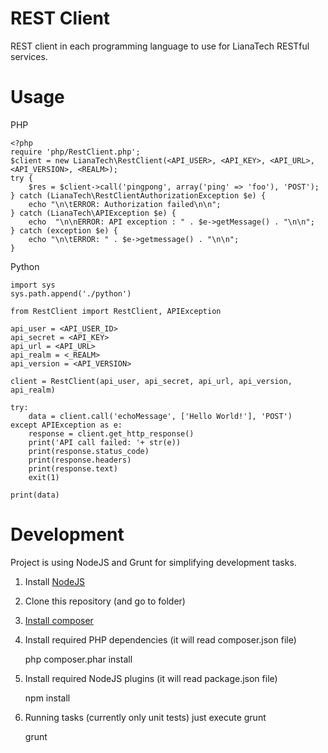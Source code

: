 REST Client
===========

REST client in each programming language to use for LianaTech RESTful services.

Usage
=====

PHP

	<?php
	require 'php/RestClient.php';
	$client = new LianaTech\RestClient(<API_USER>, <API_KEY>, <API_URL>, <API_VERSION>, <REALM>);
	try {
		$res = $client->call('pingpong', array('ping' => 'foo'), 'POST');
	} catch (LianaTech\RestClientAuthorizationException $e) {
        echo "\n\tERROR: Authorization failed\n\n";
    } catch (LianaTech\APIException $e) {
        echo  "\n\nERROR: API exception : " . $e->getMessage() . "\n\n";
    } catch (exception $e) {
        echo "\n\tERROR: " . $e->getmessage() . "\n\n";
    }

Python

	import sys
	sys.path.append('./python')

	from RestClient import RestClient, APIException

	api_user = <API_USER_ID>
	api_secret = <API_KEY>
	api_url = <API_URL>
	api_realm = <_REALM>
	api_version = <API_VERSION>

	client = RestClient(api_user, api_secret, api_url, api_version, api_realm)

	try:
		data = client.call('echoMessage', ['Hello World!'], 'POST')
	except APIException as e:
		response = client.get_http_response()
		print('API call failed: '+ str(e))
		print(response.status_code)
		print(response.headers)
		print(response.text)
		exit(1)

	print(data)

Development
===========

Project is using NodeJS and Grunt for simplifying development tasks.

1. Install [NodeJS](http://nodejs.org/)

2. Clone this repository (and go to folder)

3. [Install composer](https://github.com/composer/composer)

4. Install required PHP dependencies (it will read composer.json file)

	php composer.phar install

5. Install required NodeJS plugins (it will read package.json file)

	npm install

6. Running tasks (currently only unit tests) just execute grunt

	grunt


